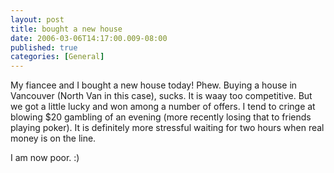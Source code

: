 ```yaml
---
layout: post
title: bought a new house
date: 2006-03-06T14:17:00.009-08:00
published: true
categories: [General]
---
```


<p>My fiancee and I bought a new house today! Phew. Buying a house in Vancouver (North Van in this case), sucks. It is waay too competitive. But we got a little lucky and won among a number of offers. I tend to cringe at blowing $20 gambling of an evening (more recently losing that to friends playing poker). It is definitely more stressful waiting for two hours when real money is on the line.</p>

<p>I am now poor. :)</p>
